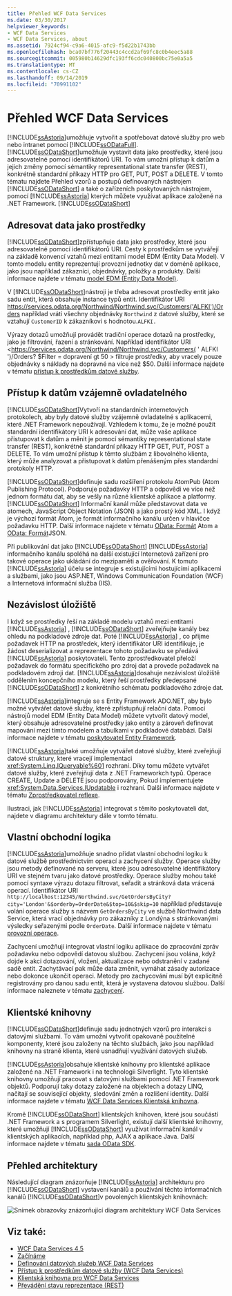 ```yaml
---
title: Přehled WCF Data Services
ms.date: 03/30/2017
helpviewer_keywords:
- WCF Data Services
- WCF Data Services, about
ms.assetid: 7924cf94-c9a6-4015-afc9-f5d22b1743bb
ms.openlocfilehash: bca07bf776f20443c4ccd2af69fc8c0b4eec5a88
ms.sourcegitcommit: 005980b14629dfc193ff6cdc040800bc75e0a5a5
ms.translationtype: MT
ms.contentlocale: cs-CZ
ms.lasthandoff: 09/14/2019
ms.locfileid: "70991102"
---
```

# <a name="wcf-data-services-overview"></a>Přehled WCF Data Services
[!INCLUDE[ssAstoria](../../../../includes/ssastoria-md.md)]umožňuje vytvořit a spotřebovat datové služby pro web nebo intranet pomocí [!INCLUDE[ssODataFull](../../../../includes/ssodatafull-md.md)]. [!INCLUDE[ssODataShort](../../../../includes/ssodatashort-md.md)]umožňuje vystavit data jako prostředky, které jsou adresovatelné pomocí identifikátorů URI. To vám umožní přístup k datům a jejich změny pomocí sémantiky representational state transfer (REST), konkrétně standardní příkazy HTTP pro GET, PUT, POST a DELETE. V tomto tématu najdete Přehled vzorů a postupů definovaných nástrojem [!INCLUDE[ssODataShort](../../../../includes/ssodatashort-md.md)] a také o zařízeních poskytovaných nástrojem, pomocí [!INCLUDE[ssAstoria](../../../../includes/ssastoria-md.md)] kterých můžete využívat aplikace založené na .NET Framework. [!INCLUDE[ssODataShort](../../../../includes/ssodatashort-md.md)]  
  
## <a name="address-data-as-resources"></a>Adresovat data jako prostředky  
 [!INCLUDE[ssODataShort](../../../../includes/ssodatashort-md.md)]zpřístupňuje data jako prostředky, které jsou adresovatelné pomocí identifikátorů URI. Cesty k prostředkům se vytvářejí na základě konvencí vztahů mezi entitami model EDM (Entity Data Model). V tomto modelu entity reprezentují provozní jednotky dat v doméně aplikace, jako jsou například zákazníci, objednávky, položky a produkty. Další informace najdete v tématu [model EDM (Entity Data Model)](../adonet/entity-data-model.md).  
  
 V [!INCLUDE[ssODataShort](../../../../includes/ssodatashort-md.md)]nástroji je třeba adresovat prostředky entit jako sadu entit, která obsahuje instance typů entit. Identifikátor URI <https://services.odata.org/Northwind/Northwind.svc/Customers('ALFKI')/Orders> například vrátí všechny objednávky `Northwind` z datové služby, které se vztahují `CustomerID` k zákazníkovi s hodnotou.`ALFKI.`  
  
 Výrazy dotazů umožňují provádět tradiční operace dotazů na prostředky, jako je filtrování, řazení a stránkování. Například identifikátor URI <https://services.odata.org/Northwind/Northwind.svc/Customers( ' ALFKI ')/Orders? $Filter = dopravení gt 50 > filtruje prostředky, aby vracely pouze objednávky s náklady na dopravné na více než $50. Další informace najdete v tématu [přístup k prostředkům datové služby](accessing-data-service-resources-wcf-data-services.md).  
  
## <a name="interoperable-data-access"></a>Přístup k datům vzájemně ovladatelného  
 [!INCLUDE[ssODataShort](../../../../includes/ssodatashort-md.md)]Vytvoří na standardních internetových protokolech, aby byly datové služby vzájemně ovladatelné s aplikacemi, které .NET Framework nepoužívají. Vzhledem k tomu, že je možné použít standardní identifikátory URI k adresování dat, může vaše aplikace přistupovat k datům a měnit je pomocí sémantiky representational state transfer (REST), konkrétně standardní příkazy HTTP GET, PUT, POST a DELETE. To vám umožní přístup k těmto službám z libovolného klienta, který může analyzovat a přistupovat k datům přenášeným přes standardní protokoly HTTP.  
  
 [!INCLUDE[ssODataShort](../../../../includes/ssodatashort-md.md)]definuje sadu rozšíření protokolu AtomPub (Atom Publishing Protocol). Podporuje požadavky HTTP a odpovědi ve více než jednom formátu dat, aby se vešly na různé klientské aplikace a platformy. [!INCLUDE[ssODataShort](../../../../includes/ssodatashort-md.md)] Informační kanál může představovat data ve atomech, JavaScript Object Notation (JSON) a jako prostý kód XML. I když je výchozí formát Atom, je formát informačního kanálu určen v hlavičce požadavku HTTP. Další informace najdete v tématu [OData: Formát](https://go.microsoft.com/fwlink/?LinkID=185794) Atom a [OData: Formát](https://go.microsoft.com/fwlink/?LinkID=185795)JSON.  
  
 Při publikování dat jako [!INCLUDE[ssODataShort](../../../../includes/ssodatashort-md.md)] [!INCLUDE[ssAstoria](../../../../includes/ssastoria-md.md)] informačního kanálu spoléhá na další existující Internetová zařízení pro takové operace jako ukládání do mezipaměti a ověřování. K tomuto [!INCLUDE[ssAstoria](../../../../includes/ssastoria-md.md)] účelu se integruje s existujícími hostujícími aplikacemi a službami, jako jsou ASP.NET, Windows Communication Foundation (WCF) a Internetová informační služba (IIS).  
  
## <a name="storage-independence"></a>Nezávislost úložiště  
 I když se prostředky řeší na základě modelu vztahů mezi entitami [!INCLUDE[ssAstoria](../../../../includes/ssastoria-md.md)] , [!INCLUDE[ssODataShort](../../../../includes/ssodatashort-md.md)] zveřejňujte kanály bez ohledu na podkladové zdroje dat. Poté [!INCLUDE[ssAstoria](../../../../includes/ssastoria-md.md)] , co přijme požadavek HTTP na prostředek, který identifikátor URI identifikuje, je žádost deserializovat a reprezentace tohoto požadavku se předává [!INCLUDE[ssAstoria](../../../../includes/ssastoria-md.md)] poskytovateli. Tento zprostředkovatel přeloží požadavek do formátu specifického pro zdroj dat a provede požadavek na podkladovém zdroji dat. [!INCLUDE[ssAstoria](../../../../includes/ssastoria-md.md)]dosahuje nezávislost úložiště oddělením koncepčního modelu, který řeší prostředky předepsané [!INCLUDE[ssODataShort](../../../../includes/ssodatashort-md.md)] z konkrétního schématu podkladového zdroje dat.  
  
 [!INCLUDE[ssAstoria](../../../../includes/ssastoria-md.md)]integruje se s Entity Framework ADO.NET, aby bylo možné vytvářet datové služby, které zpřístupňují relační data. Pomocí nástrojů model EDM (Entity Data Model) můžete vytvořit datový model, který obsahuje adresovatelné prostředky jako entity a zároveň definovat mapování mezi tímto modelem a tabulkami v podkladové databázi. Další informace najdete v tématu [poskytovatel Entity Framework](entity-framework-provider-wcf-data-services.md).  
  
 [!INCLUDE[ssAstoria](../../../../includes/ssastoria-md.md)]také umožňuje vytvářet datové služby, které zveřejňují datové struktury, které vracejí implementaci <xref:System.Linq.IQueryable%601> rozhraní. Díky tomu můžete vytvářet datové služby, které zveřejňují data z .NET Frameworkch typů. Operace CREATE, Update a DELETE jsou podporovány, Pokud implementujete <xref:System.Data.Services.IUpdatable> i rozhraní. Další informace najdete v tématu [Zprostředkovatel reflexe](reflection-provider-wcf-data-services.md).  
  
 Ilustraci, jak [!INCLUDE[ssAstoria](../../../../includes/ssastoria-md.md)] integrovat s těmito poskytovateli dat, najdete v diagramu architektury dále v tomto tématu.  
  
## <a name="custom-business-logic"></a>Vlastní obchodní logika  
 [!INCLUDE[ssAstoria](../../../../includes/ssastoria-md.md)]umožňuje snadno přidat vlastní obchodní logiku k datové službě prostřednictvím operací a zachycení služby. Operace služby jsou metody definované na serveru, které jsou adresovatelné identifikátory URI ve stejném tvaru jako datové prostředky. Operace služby mohou také pomocí syntaxe výrazu dotazu filtrovat, seřadit a stránková data vrácená operací. Identifikátor URI `http://localhost:12345/Northwind.svc/GetOrdersByCity?city='London'&$orderby=OrderDate&$top=10&$skip=10` například představuje volání operace služby s názvem `GetOrdersByCity` ve službě Northwind data Service, která vrací objednávky pro zákazníky z Londýna s stránkovanými výsledky seřazenými podle `OrderDate`. Další informace najdete v tématu [provozní operace](service-operations-wcf-data-services.md).  
  
 Zachycení umožňují integrovat vlastní logiku aplikace do zpracování zpráv požadavku nebo odpovědí datovou službou. Zachycení jsou volána, když dojde k akci dotazování, vložení, aktualizace nebo odstranění v zadané sadě entit. Zachytávací pak může data změnit, vymáhat zásady autorizace nebo dokonce ukončit operaci. Metody pro zachycování musí být explicitně registrovány pro danou sadu entit, která je vystavena datovou službou. Další informace naleznete v tématu [zachycení](interceptors-wcf-data-services.md).  
  
## <a name="client-libraries"></a>Klientské knihovny  
 [!INCLUDE[ssODataShort](../../../../includes/ssodatashort-md.md)]definuje sadu jednotných vzorů pro interakci s datovými službami. To vám umožní vytvořit opakovaně použitelné komponenty, které jsou založeny na těchto službách, jako jsou například knihovny na straně klienta, které usnadňují využívání datových služeb.  
  
 [!INCLUDE[ssAstoria](../../../../includes/ssastoria-md.md)]obsahuje klientské knihovny pro klientské aplikace založené na .NET Framework i na technologii Silverlight. Tyto klientské knihovny umožňují pracovat s datovými službami pomocí .NET Framework objektů. Podporují taky dotazy založené na objektech a dotazy LINQ, načítají se související objekty, sledování změn a rozlišení identity. Další informace najdete v tématu [WCF Data Services Klientská knihovna](wcf-data-services-client-library.md).  
  
 Kromě [!INCLUDE[ssODataShort](../../../../includes/ssodatashort-md.md)] klientských knihoven, které jsou součástí .NET Framework a s programem Silverlight, existují další klientské knihovny, které umožňují [!INCLUDE[ssODataShort](../../../../includes/ssodatashort-md.md)] využívat informační kanál v klientských aplikacích, například php, AJAX a aplikace Java. Další informace najdete v tématu [sada OData SDK](https://go.microsoft.com/fwlink/?LinkID=185796).  
  
## <a name="architecture-overview"></a>Přehled architektury  
 Následující diagram znázorňuje [!INCLUDE[ssAstoria](../../../../includes/ssastoria-md.md)] architekturu pro [!INCLUDE[ssODataShort](../../../../includes/ssodatashort-md.md)] vystavení kanálů a používání těchto informačních kanálů [!INCLUDE[ssODataShort](../../../../includes/ssodatashort-md.md)]v povolených klientských knihovnách:  
  
 ![Snímek obrazovky znázorňující diagram architektury WCF Data Services](./media/wcf-data-services-overview/windows-communication-foundation-data-services-architecture.gif)  
  
## <a name="see-also"></a>Viz také:

- [WCF Data Services 4.5](index.md)
- [Začínáme](getting-started-with-wcf-data-services.md)
- [Definování datových služeb WCF Data Services](defining-wcf-data-services.md)
- [Přístup k prostředkům datové služby (WCF Data Services)](https://docs.microsoft.com/previous-versions/dotnet/netframework-4.0/dd728283(v=vs.100))
- [Klientská knihovna pro WCF Data Services](wcf-data-services-client-library.md)
- [Převádění stavu reprezentace (REST)](https://go.microsoft.com/fwlink/?LinkId=113919)
